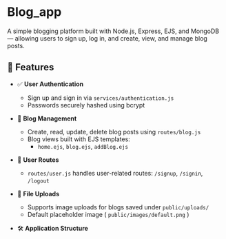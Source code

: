 # Blog_app

A simple blogging platform built with Node.js, Express, EJS, and MongoDB — allowing users to sign up, log in, and create, view, and manage blog posts.

## 🚀 Features

- ✅ **User Authentication**
  - Sign up and sign in via `services/authentication.js`
  - Passwords securely hashed using bcrypt

- 📝 **Blog Management**
  - Create, read, update, delete blog posts using `routes/blog.js`
  - Blog views built with EJS templates:
    - `home.ejs`, `blog.ejs`, `addBlog.ejs`

- 👤 **User Routes**
  - `routes/user.js` handles user-related routes: `/signup`, `/signin`, `/logout`

- 📁 **File Uploads**
  - Supports image uploads for blogs saved under `public/uploads/`
  - Default placeholder image ( `public/images/default.png` )

- 🛠️ **Application Structure**
